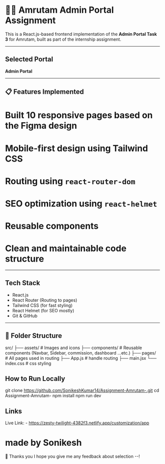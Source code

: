 # 🧑‍💻 Amrutam Admin Portal Assignment

This is a React.js-based frontend implementation of the **Admin Portal Task 3** for Amrutam, built as part of the internship assignment.

---

##  Selected Portal

**Admin Portal**

---

## 📋 Features Implemented

# Built 10 responsive pages based on the Figma design  
# Mobile-first design using Tailwind CSS  
# Routing using `react-router-dom`  
# SEO optimization using `react-helmet`  
# Reusable components  
# Clean and maintainable code structure

---

## Tech Stack

- React.js
- React Router (Routing to pages)
- Tailwind CSS (for fast styling)
- React Helmet (for SEO mostly)
- Git & GitHub 

---

## 📂 Folder Structure

src/
├── assets/ # Images and icons
├── components/ # Reusable components (Navbar, Sidebar, commission, dashboard ...etc.)
├── pages/ # All pages used in routing
├── App.js # handle routing
├── main.jsx 
└── index.css # css styling

## How to Run Locally
git clone https://github.com/SonikeshKumar14/Assignment-Amrutam-.git
cd Assignment-Amrutam-
npm install
npm run dev

## Links
Live Link: - https://zesty-twilight-4382f3.netlify.app/customization/app

# made by Sonikesh
🙏 Thanks you I hope you give me any feedback about selection  --!
